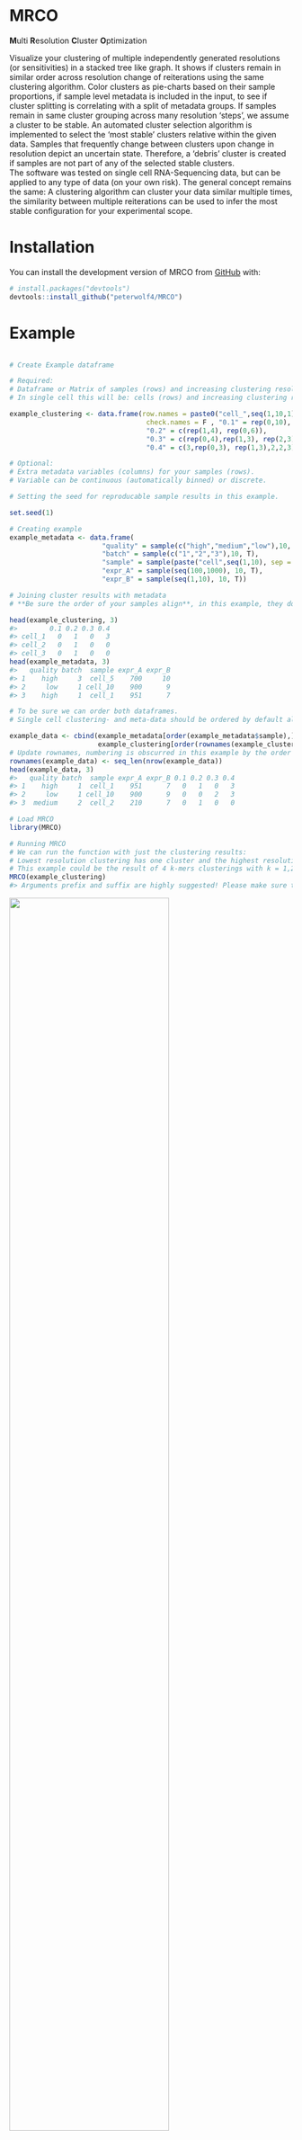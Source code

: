 
<!-- README.md is generated from README.Rmd. Please edit that file -->

# MRCO

**M**ulti **R**esolution **C**luster **O**ptimization
<!-- badges: start --> <!-- badges: end -->

Visualize your clustering of multiple independently generated
resolutions (or sensitivities) in a stacked tree like graph. It shows if
clusters remain in similar order across resolution change of
reiterations using the same clustering algorithm. Color clusters as
pie-charts based on their sample proportions, if sample level metadata
is included in the input, to see if cluster splitting is correlating
with a split of metadata groups. If samples remain in same cluster
grouping across many resolution ‘steps’, we assume a cluster to be
stable. An automated cluster selection algorithm is implemented to
select the ‘most stable’ clusters relative within the given data.
Samples that frequently change between clusters upon change in
resolution depict an uncertain state. Therefore, a ‘debris’ cluster is
created if samples are not part of any of the selected stable
clusters.  
The software was tested on single cell RNA-Sequencing data, but can be
applied to any type of data (on your own risk). The general concept
remains the same: A clustering algorithm can cluster your data similar
multiple times, the similarity between multiple reiterations can be used
to infer the most stable configuration for your experimental scope.

# Installation

You can install the development version of MRCO from
[GitHub](https://github.com/) with:

``` r
# install.packages("devtools")
devtools::install_github("peterwolf4/MRCO")
```

# Example

``` r

# Create Example dataframe

# Required:
# Dataframe or Matrix of samples (rows) and increasing clustering resolutions (columns).
# In single cell this will be: cells (rows) and increasing clustering resolution (columns)

example_clustering <- data.frame(row.names = paste0("cell_",seq(1,10,1)),
                                  check.names = F , "0.1" = rep(0,10), 
                                  "0.2" = c(rep(1,4), rep(0,6)), 
                                  "0.3" = c(rep(0,4),rep(1,3), rep(2,3)),
                                  "0.4" = c(3,rep(0,3), rep(1,3),2,2,3))

# Optional:
# Extra metadata variables (columns) for your samples (rows). 
# Variable can be continuous (automatically binned) or discrete. 

# Setting the seed for reproducable sample results in this example.

set.seed(1)

# Creating example 
example_metadata <- data.frame(
                       "quality" = sample(c("high","medium","low"),10, T),
                       "batch" = sample(c("1","2","3"),10, T),
                       "sample" = sample(paste("cell",seq(1,10), sep = "_"), 10),
                       "expr_A" = sample(seq(100,1000), 10, T),
                       "expr_B" = sample(seq(1,10), 10, T))

# Joining cluster results with metadata
# **Be sure the order of your samples align**, in this example, they do not.

head(example_clustering, 3)
#>        0.1 0.2 0.3 0.4
#> cell_1   0   1   0   3
#> cell_2   0   1   0   0
#> cell_3   0   1   0   0
head(example_metadata, 3)
#>   quality batch  sample expr_A expr_B
#> 1    high     3  cell_5    700     10
#> 2     low     1 cell_10    900      9
#> 3    high     1  cell_1    951      7

# To be sure we can order both dataframes.
# Single cell clustering- and meta-data should be ordered by default already.

example_data <- cbind(example_metadata[order(example_metadata$sample),],
                      example_clustering[order(rownames(example_clustering)),])
# Update rownames, numbering is obscurred in this example by the order function
rownames(example_data) <- seq_len(nrow(example_data))
head(example_data, 3)
#>   quality batch  sample expr_A expr_B 0.1 0.2 0.3 0.4
#> 1    high     1  cell_1    951      7   0   1   0   3
#> 2     low     1 cell_10    900      9   0   0   2   3
#> 3  medium     2  cell_2    210      7   0   1   0   0
```

``` r
# Load MRCO
library(MRCO)

# Running MRCO
# We can run the function with just the clustering results:
# Lowest resolution clustering has one cluster and the highest resolution 4.
# This example could be the result of 4 k-mers clusterings with k = 1,2,3,4.
MRCO(example_clustering)
#> Arguments prefix and suffix are highly suggested! Please make sure that MRCO can identify each clustering resolution column.
```

<img src="man/figures/README-A basic MRCO run-1.png" width="75%" />

``` r

# MRCO is verbose when it comes to warnings. We can also use our merged data. 
# Missing inputs prefix and/or suffix to target clustering result columns.
MRCO(example_data, prefix = "0.")
```

<img src="man/figures/README-A basic MRCO run-2.png" width="75%" />

``` r

# We can plot metadata variables as piecharts and see how samples cluster.
MRCO(example_data, metadata_column_name = "quality",prefix = "0.")
```

<img src="man/figures/README-A basic MRCO run-3.png" width="75%" />

``` r
# The example data shows no clear seperation based on sample quality, good sign.

MRCO(example_data, metadata_column_name = "expr_A",prefix = "0.")
```

<img src="man/figures/README-A basic MRCO run-4.png" width="75%" />

``` r
# Example A: graph hints that cluster 3 at resolution step 4 (4_3);
# is split based on expression values of A. (All samples in 4_3 have high values of A)

MRCO(example_data, metadata_column_name = "expr_B",prefix = "0.")
```

<img src="man/figures/README-A basic MRCO run-5.png" width="75%" />

``` r
# Example B: graph hints that lefthand clusters have rather high-;
# while lefthand have rather low- values of B.

# Given examples are of course no final conclusions.
# Rather, they are for a quick visual overview of your variables of interest, 
# and if they correlate to your clustering results.


# Selecting clusters of interest for further downstream analysis:
# Imagine we want to retain all samples of 4_3 as oner cluster to investigate A,
# but also need all other samples in second step clusters before the separation of B.
# MRCO enables you to pick any of the clusters manually at wish.
# Use merge_downwards (default) to preserve clusters from lower resolutions.
MRCO_clustering <- MRCO(example_data, prefix = "0.", 
     nodes_selection = c("4_3","2_0","2_1"),
     merge_downwards = FALSE)
```

<img src="man/figures/README-A basic MRCO run-6.png" width="75%" />

``` r

# MRCO highlights selected clusters visually. 
# Each sample now has a unique cluster number composed of 'resolution'_'cluster'.
# Output is returned in order of input.
head(MRCO_clustering$nodes_selected$cells_NonGlobalClustering,3)
#>   cell  id
#> 1    1 4_3
#> 2    2 4_3
#> 3    3 2_1
table(MRCO_clustering$nodes_selected$cells_NonGlobalClustering$id)
#> 
#> 2_0 2_1 4_3 
#>   5   3   2

# Automated Stable Cluster Detection
# Note that stable clusters are relative to the data and should still be checked!
# Note that this example data is too small for the algorithm to be truthfully useful.
MRCO_clustering <- MRCO(example_data, prefix = "0.", suggest_cut = TRUE)
```

<img src="man/figures/README-A basic MRCO run-7.png" width="75%" />

``` r

# Stable clusters are representative for the trees 'branches'. 
# We can check which clusters were selected as stable, just as before:
MRCO_clustering$nodes_selected$nodes_selection
#> [1] "1_0" "2_1" "3_1" "3_2"
# We see that automated suggestion found the first cluster to be 'stable' already.
# This is not a problem though, since merge_downwards = FALSE prefers the sub clusters.
head(MRCO_clustering$nodes_selected$cells_NonGlobalClustering, 3)
#>   cell  id
#> 1    1 2_1
#> 2    2 3_2
#> 3    3 2_1

# In larger datasets you likely won't see general clusters selected as stable,
# since more information is available to detect the most stable candidates.
```

## Disclaimer

Package is currently in development. Planned for release on
bioconductor. Good & reliable single cell clustering results have
already been found. Do use at your own caution though! Feel free to
reach out regarding bugs and ideas.

